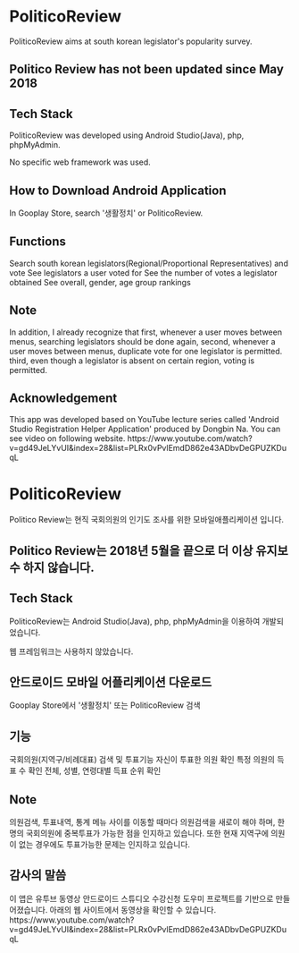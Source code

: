 <h1>PoliticoReview</h1>
<p>PoliticoReview aims at south korean legislator's popularity survey.</p>
  
<h2>Politico Review has not been updated since May 2018</h2>

<h2>Tech Stack</h2>
<p>PoliticoReview was developed using Android Studio(Java), php, phpMyAdmin.
<p>No specific web framework was used.</p>
</p>

<h2>How to Download Android Application</h2> 
<p>In Gooplay Store, search '생활정치' or PoliticoReview.</p>

<h2>Functions</h2>
<p>Search south korean legislators(Regional/Proportional Representatives) and vote
See legislators a user voted for
See the number of votes a legislator obtained
See overall, gender, age group rankings</p>

<h2>Note</h2>
<p>In addition, I already recognize that first, whenever a user moves between menus, searching legislators should be done again, second, whenever a user moves between menus, duplicate vote for one legislator is permitted. third, even though a legislator is absent on certain region, voting is permitted.</p>

<h2>Acknowledgement</h2> 
<p>
This app was developed based on YouTube lecture series called 'Android Studio Registration Helper Application' produced by Dongbin Na. You can see video on following website.
https://www.youtube.com/watch?v=gd49JeLYvUI&index=28&list=PLRx0vPvlEmdD862e43ADbvDeGPUZKDuqL
</p>

<h1>PoliticoReview</h1>
<p>Politico Review는 현직 국회의원의 인기도 조사를 위한 모바일애플리케이션 입니다.</p>
<h2>Politico Review는 2018년 5월을 끝으로 더 이상 유지보수 하지 않습니다.</h2>
  
<h2>Tech Stack</h2>
<p>PoliticoReview는 Android Studio(Java), php, phpMyAdmin을 이용하여 개발되었습니다.</p>
<p>웹 프레임워크는 사용하지 않았습니다.</p>
</p>

<h2>안드로이드 모바일 어플리케이션 다운로드</h2> 
Gooplay Store에서 '생활정치' 또는 PoliticoReview 검색

<h2>기능</h2>
<p>
국회의원(지역구/비례대표) 검색 및 투표기능 
자신이 투표한 의원 확인 
특정 의원의 득표 수 확인
전체, 성별, 연령대별 득표 순위 확인 
</p>

<h2>Note</h2>
<p>의원검색, 투표내역, 통계 메뉴 사이를 이동할 때마다 의원검색을 새로이 해야 하며, 한명의 국회의원에 중복투표가 가능한 점을 인지하고 있습니다. 또한 현재 지역구에 의원이 없는 경우에도 투표가능한 문제는 인지하고 있습니다.</p>

<h2>감사의 말씀 </h2> 
<p>
이 앱은 유투브 동영상 안드로이드 스튜디오 수강신청 도우미 프로젝트를 기반으로 만들어졌습니다. 아래의 웹 사이트에서 동영상을 확인할 수 있습니다. 
https://www.youtube.com/watch?v=gd49JeLYvUI&index=28&list=PLRx0vPvlEmdD862e43ADbvDeGPUZKDuqL
<p>
